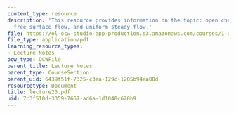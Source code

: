 ```yaml
---
content_type: resource
description: 'This resource provides information on the topic: open channel flow or
  free surface flow, and uniform steady flow.'
file: https://ol-ocw-studio-app-production.s3.amazonaws.com/courses/1-060-engineering-mechanics-ii-spring-2006/7c3f510d33597667ad6a1d1048c620b9_lecture23.pdf
file_type: application/pdf
learning_resource_types:
- Lecture Notes
ocw_type: OCWFile
parent_title: Lecture Notes
parent_type: CourseSection
parent_uid: 6439f51f-7325-c3ea-129c-1205b94ea80d
resourcetype: Document
title: lecture23.pdf
uid: 7c3f510d-3359-7667-ad6a-1d1048c620b9
---
```

